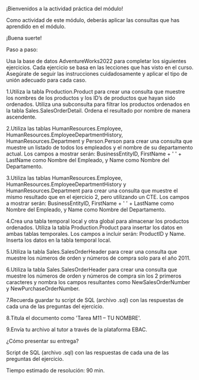 ¡Bienvenidos a la actividad práctica del módulo! 

Como actividad de este módulo, deberás aplicar las consultas que has aprendido en el módulo.

¡Buena suerte!


Paso a paso:

Usa la base de datos AdventureWorks2022 para completar los siguientes ejercicios. Cada ejercicio se basa en las lecciones que has visto en el curso. Asegúrate de seguir las instrucciones cuidadosamente y aplicar el tipo de unión adecuado para cada caso.

1.Utiliza la tabla Production.Product para crear una consulta que muestre los nombres de los productos y los ID’s de productos que hayan sido ordenados. Utiliza una subconsulta para filtrar los productos ordenados en la tabla Sales.SalesOrderDetail. Ordena el resultado por nombre de manera ascendente.


2.Utiliza las tablas HumanResources.Employee, HumanResources.EmployeeDepartmentHistory, HumanResources.Department y Person.Person para crear una consulta que muestre un listado de todos los empleados y el nombre de su departamento actual. Los campos a mostrar serán: BusinessEntityID, FirstName + ' ' + LastName como Nombre del Empleado, y Name como Nombre del Departamento.



3.Utiliza las tablas HumanResources.Employee, HumanResources.EmployeeDepartmentHistory y HumanResources.Department para crear una consulta que muestre el mismo resultado que en el ejercicio 2, pero utilizando un CTE. Los campos a mostrar serán: BusinessEntityID, FirstName + ' ' + LastName como Nombre del Empleado, y Name como Nombre del Departamento.

4.Crea una tabla temporal local y otra global para almacenar los productos ordenados. Utiliza la tabla Production.Product para insertar los datos en ambas tablas temporales. Los campos a incluir serán: ProductID y Name. Inserta los datos en la tabla temporal local.



5.Utiliza la tabla Sales.SalesOrderHeader para crear una consulta que muestre los números de orden y números de compra solo para el año 2011.



6.Utiliza la tabla Sales.SalesOrderHeader para crear una consulta que muestre los números de orden y números de compra sin los 2 primeros caracteres y nombra los campos resultantes como NewSalesOrderNumber y NewPurchaseOrderNumber.



7.Recuerda guardar tu script de SQL (archivo .sql) con las respuestas de cada una de las preguntas del ejercicio.

8.Titula el documento como 'Tarea M11 – TU NOMBRE'.

9.Envía tu archivo al tutor a través de la plataforma EBAC.

¿Cómo presentar su entrega?

Script de SQL (archivo .sql) con las respuestas de cada una de las preguntas del ejercicio.

Tiempo estimado de resolución: 90 min.